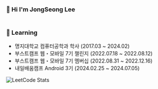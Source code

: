 ### 👋 Hi I'm JongSeong Lee</br></br>


### 🌱 Learning
+ 명지대학교 컴퓨터공학과 학사 (2017.03 ~ 2024.02)</br>
+ 부스트캠프 웹・모바일 7기 챌린지 (2022.07.18 ~ 2022.08.12)</br>
+ 부스트캠프 웹・모바일 7기 멤버십 (2022.08.31 ~ 2022.12.16)</br>
+ 내일배움캠프 Android 3기 (2024.02.25 ~ 2024.07.05)

![LeetCode Stats](https://leetcard.jacoblin.cool/DoTheBestMayb?theme=light&font=Marcellus%20SC&ext=heatmap)

<!--
**DoTheBestMayB/DoTheBestMayB** is a ✨ _special_ ✨ repository because its `README.md` (this file) appears on your GitHub profile.

Here are some ideas to get you started:

- 🔭 I’m currently working on ...
- 🌱 I’m currently learning ...
- 👯 I’m looking to collaborate on ...
- 🤔 I’m looking for help with ...
- 💬 Ask me about ...
- 📫 How to reach me: ...
- 😄 Pronouns: ...
- ⚡ Fun fact: ...
-->
